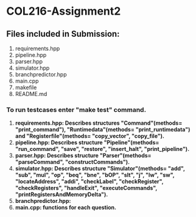 # COL216-Assignment2

## Files included in Submission:

1. requirements.hpp
2. pipeline.hpp
3. parser.hpp
4. simulator.hpp
5. branchpredictor.hpp
6. main.cpp
7. makefile
8. README.md

### To run testcases enter "make test" command.

1. **requirements.hpp: Describes structures "Command"(methods= "print_command"), "Runtimedata"(methods= "print_runtimedata") and "Registerfile"(methods= "copy_vector", "copy_file").**
2. **pipeline.hpp: Describes structure "Pipeline"(methods= "run_command", "save", "restore", "insert_halt", "print_pipeline").**
3. **parser.hpp: Describes structure "Parser"(methods= "parseCommand", "constructCommands").**
4. **simulator.hpp: Describes structure "Simulator"(methods= "add", "sub", "mul", "op", "beq", "bne", "bOP", "slt", "j", "lw", "sw", "locateAddress", "addi", "checkLabel", "checkRegister", "checkRegisters", "handleExit", "executeCommands", "printRegistersAndMemoryDelta").**
5. **branchpredictor.hpp:**
6. **main.cpp: functions for each question.**
